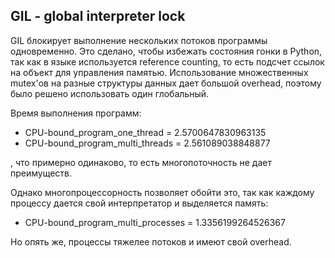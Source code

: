 ## GIL - global interpreter lock

GIL блокирует выполнение нескольких потоков программы одновременно. Это сделано, чтобы избежать состояния гонки в Python, так как в языке 
используется reference counting, то есть подсчет ссылок на объект для управления памятью.
Использование множественных mutex'ов на разные структуры данных дает большой overhead, поэтому было решено использовать один глобальный.

Время выполнения программ:

- CPU-bound_program_one_thread = 2.5700647830963135
- CPU-bound_program_multi_threads = 2.561089038848877

, что примерно одинаково, то есть многопоточность не дает преимуществ.

Однако многопроцессорность позволяет обойти это, так как каждому процессу дается свой интерпретатор и выделяется память:

- CPU-bound_program_multi_processes = 1.3356199264526367

Но опять же, процессы тяжелее потоков и имеют свой overhead.